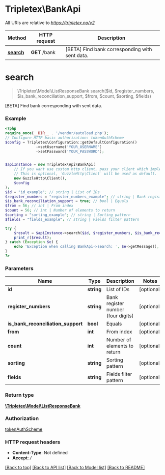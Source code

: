 # Tripletex\BankApi

All URIs are relative to *https://tripletex.no/v2*

Method | HTTP request | Description
------------- | ------------- | -------------
[**search**](BankApi.md#search) | **GET** /bank | [BETA] Find bank corresponding with sent data.

# **search**
> \Tripletex\Model\ListResponseBank search($id, $register_numbers, $is_bank_reconciliation_support, $from, $count, $sorting, $fields)

[BETA] Find bank corresponding with sent data.

### Example
```php
<?php
require_once(__DIR__ . '/vendor/autoload.php');
// Configure HTTP basic authorization: tokenAuthScheme
$config = Tripletex\Configuration::getDefaultConfiguration()
              ->setUsername('YOUR_USERNAME')
              ->setPassword('YOUR_PASSWORD');


$apiInstance = new Tripletex\Api\BankApi(
    // If you want use custom http client, pass your client which implements `GuzzleHttp\ClientInterface`.
    // This is optional, `GuzzleHttp\Client` will be used as default.
    new GuzzleHttp\Client(),
    $config
);
$id = "id_example"; // string | List of IDs
$register_numbers = "register_numbers_example"; // string | Bank register number (four digits)
$is_bank_reconciliation_support = true; // bool | Equals
$from = 56; // int | From index
$count = 56; // int | Number of elements to return
$sorting = "sorting_example"; // string | Sorting pattern
$fields = "fields_example"; // string | Fields filter pattern

try {
    $result = $apiInstance->search($id, $register_numbers, $is_bank_reconciliation_support, $from, $count, $sorting, $fields);
    print_r($result);
} catch (Exception $e) {
    echo 'Exception when calling BankApi->search: ', $e->getMessage(), PHP_EOL;
}
?>
```

### Parameters

Name | Type | Description  | Notes
------------- | ------------- | ------------- | -------------
 **id** | **string**| List of IDs | [optional]
 **register_numbers** | **string**| Bank register number (four digits) | [optional]
 **is_bank_reconciliation_support** | **bool**| Equals | [optional]
 **from** | **int**| From index | [optional]
 **count** | **int**| Number of elements to return | [optional]
 **sorting** | **string**| Sorting pattern | [optional]
 **fields** | **string**| Fields filter pattern | [optional]

### Return type

[**\Tripletex\Model\ListResponseBank**](../Model/ListResponseBank.md)

### Authorization

[tokenAuthScheme](../../README.md#tokenAuthScheme)

### HTTP request headers

 - **Content-Type**: Not defined
 - **Accept**: */*

[[Back to top]](#) [[Back to API list]](../../README.md#documentation-for-api-endpoints) [[Back to Model list]](../../README.md#documentation-for-models) [[Back to README]](../../README.md)

